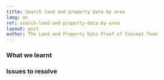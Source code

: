 ```yaml
---
title: Search land and property data by area
lang: en
ref: search-land-and-property-data-by-area
layout: post
author: The Land and Property Data Proof of Concept Team
---
```


### What we learnt

### Issues to resolve